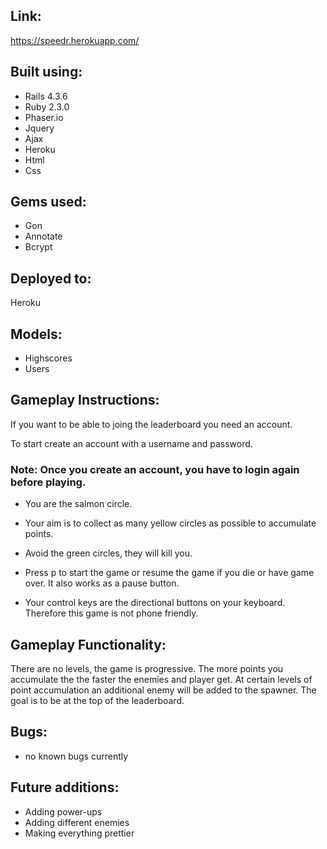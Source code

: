 
## Link:
https://speedr.herokuapp.com/

## Built using:

* Rails 4.3.6
* Ruby 2.3.0
* Phaser.io
* Jquery
* Ajax
* Heroku
* Html
* Css

## Gems used:

* Gon
* Annotate
* Bcrypt

## Deployed to:
Heroku

## Models:

* Highscores
* Users

## Gameplay Instructions:

If you want to be able to joing the leaderboard you need an account.

To start create an account with a username and password.

### Note: Once you create an account, you have to login again before playing.

* You are the salmon circle.
* Your aim is to collect as many yellow circles as possible to accumulate points.
* Avoid the green circles, they will kill you.

* Press p to start the game or resume the game if you die or have game over.
It also works as a pause button.

* Your control keys are the directional buttons on your keyboard. Therefore this game is not phone friendly.

## Gameplay Functionality:

There are no levels, the game is progressive. The more points you accumulate the the faster the enemies and player get. At certain levels of point accumulation an additional enemy will be added to the spawner. The goal is to be at the top of the leaderboard.

## Bugs:
* no known bugs currently

## Future additions:
* Adding power-ups
* Adding different enemies
* Making everything prettier
